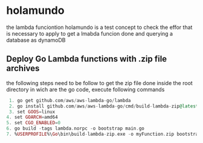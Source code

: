 # holamundo
 the lambda funciontion holamundo is a test concept to check the effor that is necessary to apply to get a lmabda funcion
 done and querying a database as dynamoDB

## Deploy Go Lambda functions with .zip file archives
the following steps need to be follow to get the zip file done
inside the root directory in wich are the go code, execute following commands
```elixir
 1. go get github.com/aws/aws-lambda-go/lambda
 2. go install github.com/aws/aws-lambda-go/cmd/build-lambda-zip@latest
 3. set GOOS=linux
4. set GOARCH=amd64
5. set CGO_ENABLED=0
6. go build -tags lambda.norpc -o bootstrap main.go
7. %USERPROFILE%\Go\bin\build-lambda-zip.exe -o myFunction.zip bootstrap
```
   

